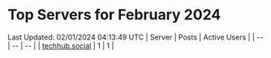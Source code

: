 # Top Servers for February 2024
Last Updated: 02/01/2024 04:13:49 UTC
| Server | Posts | Active Users |
| -- | -- | -- |
| [techhub.social](https://techhub.social/tags/PowerShell) | 1 | 1 |
